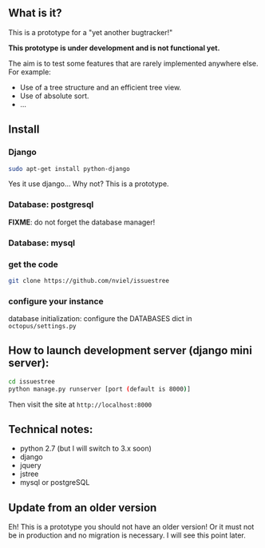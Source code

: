 ## What is it?

This is a prototype for a "yet another bugtracker!"

**This prototype is under development and is not functional yet.**

The aim is to test some features that  are rarely implemented anywhere else. For example:
* Use of a tree structure and an efficient tree view.
* Use of absolute sort.
* ...


## Install
### Django
```bash
sudo apt-get install python-django
```
Yes it use django... Why not? This is a prototype.

### Database: postgresql
**FIXME**: do not forget the database manager!

### Database: mysql


### get the code
```bash
git clone https://github.com/nviel/issuestree
```

### configure your instance
database initialization:
configure the DATABASES dict in `octopus/settings.py`


## How to launch development server (django mini server):
```bash
cd issuestree
python manage.py runserver [port (default is 8000)]
```

Then visit the site at `http://localhost:8000`

## Technical notes:
* python 2.7 (but I will switch to 3.x soon)
* django 
* jquery
* jstree
* mysql or postgreSQL


## Update from an older version
Eh! This is a prototype you should not have an older version! Or it must not be in production and no migration is necessary.
I will see this point later.
